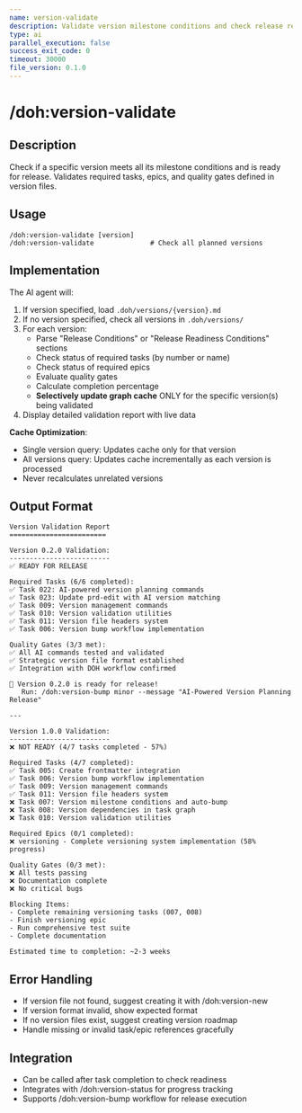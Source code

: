 ```yaml
---
name: version-validate
description: Validate version milestone conditions and check release readiness
type: ai
parallel_execution: false
success_exit_code: 0
timeout: 30000
file_version: 0.1.0
---
```


# /doh:version-validate

## Description
Check if a specific version meets all its milestone conditions and is ready for release. Validates required tasks, epics, and quality gates defined in version files.

## Usage
```
/doh:version-validate [version]
/doh:version-validate              # Check all planned versions
```

## Implementation
The AI agent will:
1. If version specified, load `.doh/versions/{version}.md`
2. If no version specified, check all versions in `.doh/versions/`
3. For each version:
   - Parse "Release Conditions" or "Release Readiness Conditions" sections
   - Check status of required tasks (by number or name)
   - Check status of required epics  
   - Evaluate quality gates
   - Calculate completion percentage
   - **Selectively update graph cache** ONLY for the specific version(s) being validated
4. Display detailed validation report with live data

**Cache Optimization**: 
- Single version query: Updates cache only for that version
- All versions query: Updates cache incrementally as each version is processed
- Never recalculates unrelated versions

## Output Format
```
Version Validation Report
========================

Version 0.2.0 Validation:
-------------------------
✅ READY FOR RELEASE

Required Tasks (6/6 completed):
✅ Task 022: AI-powered version planning commands
✅ Task 023: Update prd-edit with AI version matching  
✅ Task 009: Version management commands
✅ Task 010: Version validation utilities
✅ Task 011: Version file headers system
✅ Task 006: Version bump workflow implementation

Quality Gates (3/3 met):
✅ All AI commands tested and validated
✅ Strategic version file format established  
✅ Integration with DOH workflow confirmed

🚀 Version 0.2.0 is ready for release!
   Run: /doh:version-bump minor --message "AI-Powered Version Planning Release"

---

Version 1.0.0 Validation:
-------------------------
❌ NOT READY (4/7 tasks completed - 57%)

Required Tasks (4/7 completed):
✅ Task 005: Create frontmatter integration
✅ Task 006: Version bump workflow implementation  
✅ Task 009: Version management commands
✅ Task 011: Version file headers system
❌ Task 007: Version milestone conditions and auto-bump
❌ Task 008: Version dependencies in task graph
❌ Task 010: Version validation utilities

Required Epics (0/1 completed):
❌ versioning - Complete versioning system implementation (58% progress)

Quality Gates (0/3 met):
❌ All tests passing
❌ Documentation complete  
❌ No critical bugs

Blocking Items:
- Complete remaining versioning tasks (007, 008)
- Finish versioning epic
- Run comprehensive test suite
- Complete documentation

Estimated time to completion: ~2-3 weeks
```

## Error Handling
- If version file not found, suggest creating it with /doh:version-new
- If version format invalid, show expected format
- If no version files exist, suggest creating version roadmap
- Handle missing or invalid task/epic references gracefully

## Integration
- Can be called after task completion to check readiness
- Integrates with /doh:version-status for progress tracking
- Supports /doh:version-bump workflow for release execution